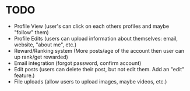 # TODO
* Profile View (user's can click on each others profiles and maybe "follow" them)
* Profile Edits (users can upload information about themselves: email, website, "about me", etc.) 
* Reward/Ranking system (More posts/age of the account then user can up rank/get rewarded)
* Email integration (forgot password, confirm account) 
* Edit posts (users can delete their post, but not edit them. Add an "edit" feature.) 
* File uploads (allow users to upload images, maybe videos, etc.)